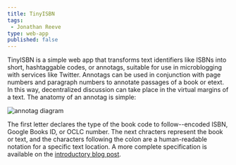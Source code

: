```yaml
---
title: TinyISBN
tags:  
 - Jonathan Reeve
type: web-app
published: false
---
```


TinyISBN is a simple web app that transforms text identifiers like ISBNs into
short, hashtaggable codes, or annotags, suitable for use in microblogging with
services like Twitter. Annotags can be used in conjunction with page numbers
and paragraph numbers to annotate passages of a book or etext. In this way,
decentralized discussion can take place in the virtual margins of a text. The
anatomy of an annotag is simple:

<!-- we cannot strip markdown for summaries, can only strip html -->
<!-- therefore not md tags in the first 75 words -->
<img src="http://jonreeve.com/images/annotags/annotag-diagram.jpg" alt="annotag diagram">

The first letter declares the type of the book code to follow--encoded ISBN,
Google Books ID, or OCLC number. The next chracters represent the book or
text, and the characters following the colon are a human-readable notation for
a specific text location. A more complete specification is available on the
[introductory blog post](http://jonreeve.com/projects/annotags/about.html).
